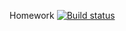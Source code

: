 Homework [![Build status](https://ci.appveyor.com/api/projects/status/m82p6j2ms3s23j9a?svg=true)](https://ci.appveyor.com/project/MissarvaT/ajs-3-2-task)
